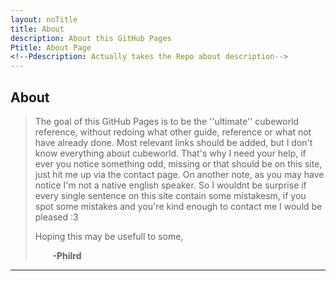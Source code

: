 ```yaml
---
layout: noTitle
title: About
description: About this GitHub Pages
Ptitle: About Page
<!--Pdescription: Actually takes the Repo about description-->
---
```


## About

>The goal of this GitHub Pages is to be the ''ultimate'' cubeworld reference, without redoing what other guide, reference or what not have already done. Most relevant links should be added, but I don't know everything about cubeworld. That's why I need your help, if ever you notice something odd, missing or that should be on this site, just hit me up via the contact page. On another note, as you may have notice I'm not a native english speaker. So I wouldnt be surprise if every single sentence on this site contain some mistakesm, if you spot some mistakes and you're kind enough to contact me I would be pleased :3
>
>Hoping this may be usefull to some,
>
>&nbsp;&nbsp;&nbsp;&nbsp;&nbsp;&nbsp; **-Philrd**
>


_________________

